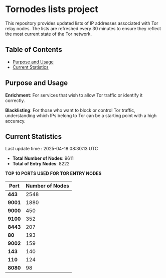 # Tornodes lists project

This repository provides updated lists of IP addresses associated with Tor relay nodes. The lists are refreshed every 30 minutes to ensure they reflect the most current state of the Tor network.

## Table of Contents

- [Purpose and Usage](#purpose-and-usage)
- [Current Statistics](#current-statistics)


## Purpose and Usage

**Enrichment**: For services that wish to allow Tor traffic or identify it correctly.

**Blacklisting**: For those who want to block or control Tor traffic, understanding which IPs belong to Tor can be a starting point with a high accuracy.

## Current Statistics

Last update time : 2025-04-18 08:30:13 UTC

- **Total Number of Nodes**: 9611
- **Total of Entry Nodes**: 8222

**TOP 10 PORTS USED FOR TOR ENTRY NODES**

| **Port** | **Number of Nodes** |
|------|-----------------|
| **443**   | 2548  |
| **9001**   | 1880  |
| **9000**   | 450  |
| **9100**   | 352  |
| **8443**   | 207  |
| **80**   | 193  |
| **9002**   | 159  |
| **143**   | 140  |
| **110**   | 124  |
| **8080**   | 98  |

